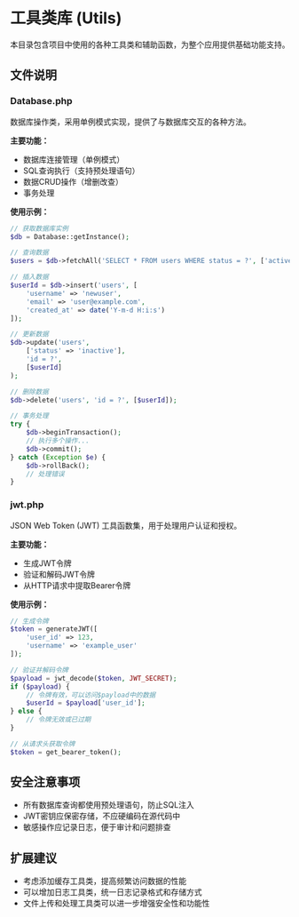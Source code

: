 # 工具类库 (Utils)

本目录包含项目中使用的各种工具类和辅助函数，为整个应用提供基础功能支持。

## 文件说明

### Database.php

数据库操作类，采用单例模式实现，提供了与数据库交互的各种方法。

**主要功能：**

- 数据库连接管理（单例模式）
- SQL查询执行（支持预处理语句）
- 数据CRUD操作（增删改查）
- 事务处理

**使用示例：**

```php
// 获取数据库实例
$db = Database::getInstance();

// 查询数据
$users = $db->fetchAll('SELECT * FROM users WHERE status = ?', ['active']);

// 插入数据
$userId = $db->insert('users', [
    'username' => 'newuser',
    'email' => 'user@example.com',
    'created_at' => date('Y-m-d H:i:s')
]);

// 更新数据
$db->update('users', 
    ['status' => 'inactive'], 
    'id = ?', 
    [$userId]
);

// 删除数据
$db->delete('users', 'id = ?', [$userId]);

// 事务处理
try {
    $db->beginTransaction();
    // 执行多个操作...
    $db->commit();
} catch (Exception $e) {
    $db->rollBack();
    // 处理错误
}
```

### jwt.php

JSON Web Token (JWT) 工具函数集，用于处理用户认证和授权。

**主要功能：**

- 生成JWT令牌
- 验证和解码JWT令牌
- 从HTTP请求中提取Bearer令牌

**使用示例：**

```php
// 生成令牌
$token = generateJWT([
    'user_id' => 123,
    'username' => 'example_user'
]);

// 验证并解码令牌
$payload = jwt_decode($token, JWT_SECRET);
if ($payload) {
    // 令牌有效，可以访问$payload中的数据
    $userId = $payload['user_id'];
} else {
    // 令牌无效或已过期
}

// 从请求头获取令牌
$token = get_bearer_token();
```

## 安全注意事项

- 所有数据库查询都使用预处理语句，防止SQL注入
- JWT密钥应保密存储，不应硬编码在源代码中
- 敏感操作应记录日志，便于审计和问题排查

## 扩展建议

- 考虑添加缓存工具类，提高频繁访问数据的性能
- 可以增加日志工具类，统一日志记录格式和存储方式
- 文件上传和处理工具类可以进一步增强安全性和功能性